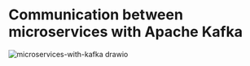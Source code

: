 # Communication between microservices with Apache Kafka


  ![microservices-with-kafka drawio](https://github.com/user-attachments/assets/144e4138-f206-418e-b665-5ec3d6163e0d)
